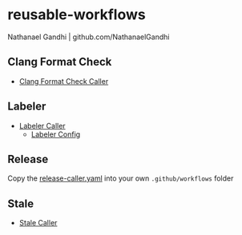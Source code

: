 # reusable-workflows

Nathanael Gandhi | github.com/NathanaelGandhi

## Clang Format Check

- [Clang Format Check Caller](.github/workflows/clang-format-check-caller.yaml)

## Labeler

- [Labeler Caller](.github/workflows/labeler-caller.yaml)
  - [Labeler Config](.github/labeler.yml)

## Release

Copy the [release-caller.yaml](.github/workflows/release-caller.yaml) into your own ```.github/workflows``` folder

## Stale

- [Stale Caller](.github/workflows/stale-caller.yaml)

